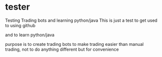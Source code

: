 # tester
Testing Trading bots and learning python/java
This is just a test to get used to using github

and to learn python/java

purpose is to create trading bots to make trading easier than manual trading, not to do anything different but for convenience
